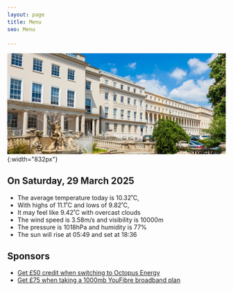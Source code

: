 ```yaml
---
layout: page
title: Menu
seo: Menu

---
```


![Logo](/images/logo.jpg){:width="832px"}

<!-- weather_marker starts -->
## On Saturday, 29 March 2025

- The average temperature today is 10.32˚C,
- With highs of 11.1˚C and lows of 9.82˚C,
- It may feel like 9.42˚C with overcast clouds
- The wind speed is 3.58m/s and visibility is 10000m
- The pressure is 1018hPa and humidity is 77%
- The sun will rise at 05:49 and set at 18:36

<!-- weather_marker ends -->

## Sponsors

- [Get £50 credit when switching to Octopus Energy](https://bit.ly/3oD1nnS)
- [Get £75 when taking a 1000mb YouFibre broadband plan](https://aklam.io/91zWhU?)



